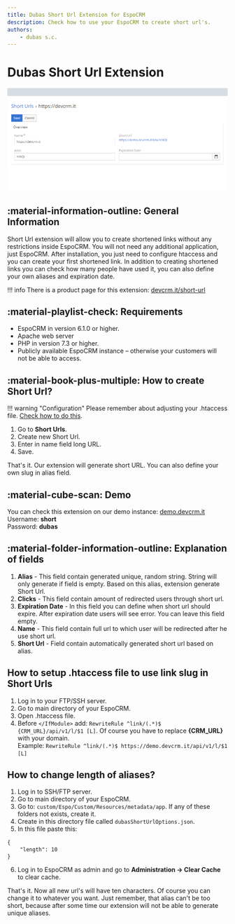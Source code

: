 ```yaml
---
title: Dubas Short Url Extension for EspoCRM
description: Check how to use your EspoCRM to create short url's.
authors:
    - dubas s.c.
---
```

# Dubas Short Url Extension
![Dubas Short Url Extension](../images/short-url.png)
## :material-information-outline: General Information
Short Url extension will allow you to create shortened links without any restrictions inside EspoCRM. You will not need any additional application, just EspoCRM. After installation, you just need to configure htaccess and you can create your first shortened link. In addition to creating shortened links you can check how many people have used it, you can also define your own aliases and expiration date.

!!! info
    There is a product page for this extension: [devcrm.it/short-url](https://devcrm.it/short-url)

## :material-playlist-check:  Requirements
- EspoCRM in version 6.1.0 or higher.
- Apache web server
- PHP in version 7.3 or higher.
- Publicly available EspoCRM instance – otherwise your customers will not be able to access.

## :material-book-plus-multiple: How to create Short Url?
!!! warning "Configuration"
    Please remember about adjusting your .htaccess file. [Check how to do this](#how-to-setup-htaccess-file-to-use-link-slug-in-short-urls).
1. Go to **Short Urls**.
2. Create new Short Url.
3. Enter in name field long URL.
4. Save.

That's it. Our extension will generate short URL. You can also define your own slug in alias field.

## :material-cube-scan: Demo
You can check this extension on our demo instance: [demo.devcrm.it](https://demo.devcrm.it)  
Username: **short**  
Password: **dubas**

<!-- ## :material-video-box: Video Presentation
<div class="video-wrapper">
  <iframe width="1280" height="400" src="https://www.youtube.com/embed/L167G2n-y5I" frameborder="0" allowfullscreen></iframe>
</div> -->

## :material-folder-information-outline: Explanation of fields
1. **Alias** - This field contain generated unique, random string. String will only generate if field is empty. Based on this alias, extension generate Short Url.
2. **Clicks** - This field contain amount of redirected users through short url.
3. **Expiration Date** - In this field you can define when short url should expire. After expiration date users will see error. You can leave this field empty.
4. **Name** - This field contain full url to which user will be redirected after he use short url.
5. **Short Url** - Field contain automatically generated short url based on alias.

## How to setup .htaccess file to use link slug in Short Urls
1. Log in to your FTP/SSH server.
2. Go to main directory of your EspoCRM.
3. Open .htaccess file.
4. Before `</IfModule>` add: `RewriteRule ^link/(.*)$ {CRM_URL}/api/v1/l/$1 [L]`. Of course you have to replace **{CRM_URL}** with your domain.  
Example: `RewriteRule ^link/(.*)$ https://demo.devcrm.it/api/v1/l/$1 [L]`

## How to change length of aliases?
1. Log in to SSH/FTP server.
2. Go to main directory of your EspoCRM.
3. Go to: `custom/Espo/Custom/Resources/metadata/app`. If any of these folders not exists, create it.
4. Create in this directory file called `dubasShortUrlOptions.json`.
5. In this file paste this:   
```
{
    "length": 10   
}
```
6. Log in to EspoCRM as admin and go to  **Administration -> Clear Cache** to clear cache.

That's it. Now all new url's will have ten characters. Of course you can change it to whatever you want. Just remember, that alias can't be too short, because after some time our extension will not be able to generate unique aliases.